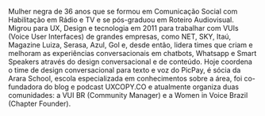 
Mulher negra de 36 anos que se formou em Comunicação Social com Habilitação em Rádio e TV e se pós-graduou em Roteiro Audiovisual. Migrou para UX, Design e tecnologia em 2011 para trabalhar com VUIs (Voice User Interfaces) de grandes empresas, como NET, SKY, Itaú, Magazine Luiza, Serasa, Azul, Gol e, desde então, lidera times que criam e melhoram as experiências conversacionais em chatbots, Whatsapp e Smart Speakers através do design conversacional e de conteúdo. Hoje coordena o time de design conversacional para texto e voz do PicPay, é sócia da Arara School, escola especializada em conhecimentos sobre a área, foi co-fundadora do blog e podcast UXCOPY.CO e atualmente organiza duas comunidades: a VUI BR (Community Manager) e a Women in Voice Brazil (Chapter Founder).

